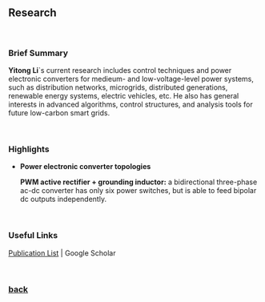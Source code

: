 <br />

## Research

<br />

### Brief Summary

**Yitong Li**`s current research includes control techniques and power electronic converters for medieum- and low-voltage-level power systems, such as distribution networks, microgrids, distributed generations, renewable energy systems, electric vehicles, etc. He also has general interests in advanced algorithms, control structures, and analysis tools for future low-carbon smart grids.

<br />

### Highlights

* **Power electronic converter topologies**

    **PWM active rectifier + grounding inductor:** a bidirectional three-phase ac-dc converter has only six power switches, but is able to feed bipolar dc outputs independently.

<br />

### Useful Links

[Publication List](https://yt-li.github.io/publication) | Google Scholar

<br />

### [back](https://yt-li.github.io/)
